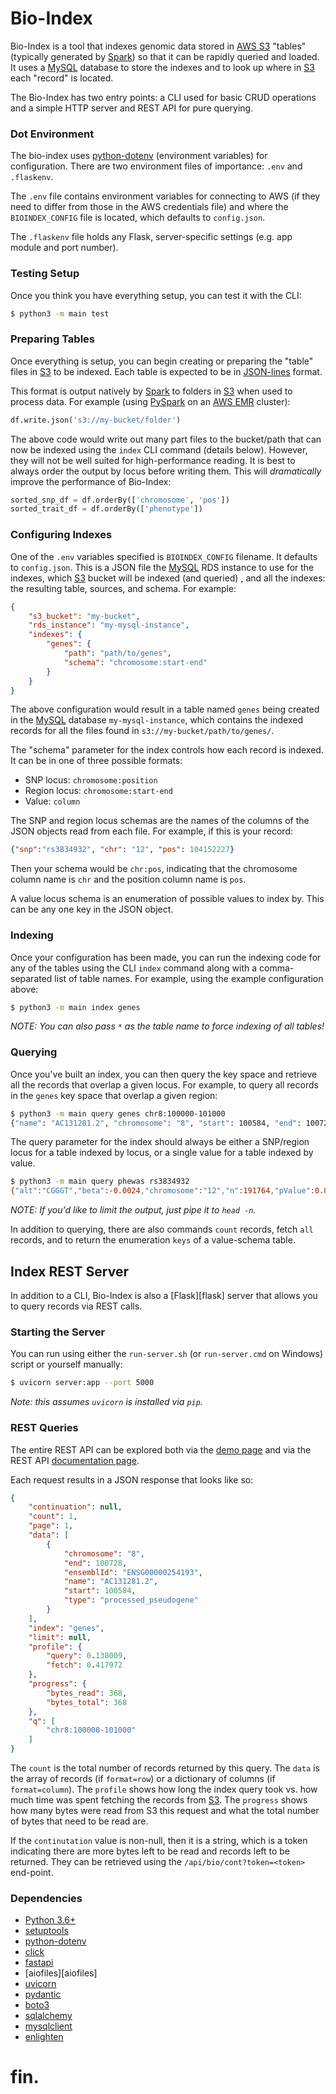 # Bio-Index

Bio-Index is a tool that indexes genomic data stored in [AWS S3][s3] "tables" (typically generated by [Spark][spark]) so that it can be rapidly queried and loaded. It uses a [MySQL][mysql] database to store the indexes and to look up where in [S3][s3] each "record" is located.

The Bio-Index has two entry points: a CLI used for basic CRUD operations and a simple HTTP server and REST API for pure querying.

### Dot Environment

The bio-index uses [python-dotenv][dotenv] (environment variables) for configuration. There are two environment files of importance: `.env` and `.flaskenv`.

The `.env` file contains environment variables for connecting to AWS (if they need to differ from those in the AWS credentials file) and where the `BIOINDEX_CONFIG` file is located, which defaults to `config.json`.

The `.flaskenv` file holds any Flask, server-specific settings (e.g. app module and port number).

### Testing Setup

Once you think you have everything setup, you can test it with the CLI:

```bash
$ python3 -m main test
```

### Preparing Tables

Once everything is setup, you can begin creating or preparing the "table" files in [S3][s3] to be indexed. Each table is expected to be in [JSON-lines][json-lines] format. 

This format is output natively by [Spark][spark] to folders in [S3][s3] when used to process data. For example (using [PySpark][pyspark] on an [AWS EMR][emr] cluster):

```python
df.write.json('s3://my-bucket/folder')
```

The above code would write out many part files to the bucket/path that can now be indexed using the `index` CLI command (details below). However, they will not be well suited for high-performance reading. It is best to always order the output by locus before writing them. This will _dramatically_ improve the performance of Bio-Index:

```python
sorted_snp_df = df.orderBy(['chromosome', 'pos'])
sorted_trait_df = df.orderBy(['phenotype'])
```

### Configuring Indexes

One of the `.env` variables specified is `BIOINDEX_CONFIG` filename. It defaults to `config.json`. This is a JSON file the [MySQL][mysql] RDS instance to use for the indexes, which [S3][s3] bucket will be indexed (and queried) , and all the indexes: the resulting table, sources, and schema. For example:

```json
{
    "s3_bucket": "my-bucket",
    "rds_instance": "my-mysql-instance",
    "indexes": {
        "genes": {
            "path": "path/to/genes",
            "schema": "chromosome:start-end"
        }
    }
}
```

The above configuration would result in a table named `genes` being created in the [MySQL][mysql] database `my-mysql-instance`, which contains the indexed records for all the files found in `s3://my-bucket/path/to/genes/`.

The "schema" parameter for the index controls how each record is indexed. It can be in one of three possible formats:

* SNP locus: `chromosome:position`
* Region locus: `chromosome:start-end`
* Value: `column`

The SNP and region locus schemas are the names of the columns of the JSON objects read from each file. For example, if this is your record:

```json
{"snp":"rs3834932", "chr": "12", "pos": 104152227}
``` 

Then your schema would be `chr:pos`, indicating that the chromosome column name is `chr` and the position column name is `pos`.

A value locus schema is an enumeration of possible values to index by. This can be any one key in the JSON object.

### Indexing

Once your configuration has been made, you can run the indexing code for any of the tables using the CLI `index` command along with a comma-separated list of table names. For example, using the example configuration above:

```bash
$ python3 -m main index genes
```

_NOTE: You can also pass `*` as the table name to force indexing of all tables!_

### Querying

Once you've built an index, you can then query the key space and retrieve all the records that overlap a given locus. For example, to query all records in the `genes` key space that overlap a given region:

```bash
$ python3 -m main query genes chr8:100000-101000
{"name": "AC131281.2", "chromosome": "8", "start": 100584, "end": 100728, "ensemblId": "ENSG00000254193", "type": "processed_pseudogene"}
```

The query parameter for the index should always be either a SNP/region locus for a table indexed by locus, or a single value for a table indexed by value.

```bash
$ python3 -m main query phewas rs3834932
{"alt":"CGGGT","beta":-0.0024,"chromosome":"12","n":191764,"pValue":0.8816,"phenotype":"T2D","position":104152227,"reference":"C","stdErr":0.0159,"top":false,"id":"rs3834932","zScore":-0.149}
```

_NOTE: If you'd like to limit the output, just pipe it to `head -n`._

In addition to querying, there are also commands `count` records, fetch `all` records, and to return the enumeration `keys` of a value-schema table.

## Index REST Server

In addition to a CLI, Bio-Index is also a [Flask][flask] server that allows you to query records via REST calls.

### Starting the Server

You can run using either the `run-server.sh` (or `run-server.cmd` on Windows) script or yourself manually:

```bash
$ uvicorn server:app --port 5000
```

_Note: this assumes `uvicorn` is installed via `pip`._

### REST Queries

The entire REST API can be explored both via the [demo page](http://localhost:5000/) and via the REST API [documentation page](http://localhost:5000/docs).

Each request results in a JSON response that looks like so:

```json
{
    "continuation": null,
    "count": 1,
    "page": 1,
    "data": [
        {
            "chromosome": "8",
            "end": 100728,
            "ensemblId": "ENSG00000254193",
            "name": "AC131281.2",
            "start": 100584,
            "type": "processed_pseudogene"
        }
    ],
    "index": "genes",
    "limit": null,
    "profile": {
        "query": 0.138009,
        "fetch": 0.417972
    },
    "progress": {
        "bytes_read": 368,
        "bytes_total": 368
    },
    "q": [
        "chr8:100000-101000"
    ]
}
```

The `count` is the total number of records returned by this query. The `data` is the array of records (if `format=row`) or a dictionary of columns (if `format=column`). The `profile` shows how long the index query took vs. how much time was spent fetching the records from [S3][s3]. The `progress` shows how many bytes were read from S3 this request and what the total number of bytes that need to be read are.

If the `continutation` value is non-null, then it is a string, which is a token indicating there are more bytes left to be read and records left to be returned. They can be retrieved using the `/api/bio/cont?token=<token>` end-point.

### Dependencies

* [Python 3.6+][python]
* [setuptools][setuptools]
* [python-dotenv][dotenv]
* [click][click]
* [fastapi][fastapi]
* [aiofiles][aiofiles]
* [uvicorn][uvicorn]
* [pydantic][pydantic]
* [boto3][boto3]
* [sqlalchemy][sqlalchemy]
* [mysqlclient][mysqlclient]
* [enlighten][enlighten]

# fin.

[python]: https://www.python.org/
[setuptools]: https://setuptools.readthedocs.io/en/latest/
[dotenv]: https://saurabh-kumar.com/python-dotenv/
[mysql]: https://www.mysql.com/
[s3]: https://docs.aws.amazon.com/AmazonS3/latest/dev/Welcome.html
[emr]: https://aws.amazon.com/emr/
[click]: https://click.palletsprojects.com/en/7.x/quickstart/
[enlighten]: https://python-enlighten.readthedocs.io/en/stable/
[fastapi]: https://fastapi.tiangolo.com/
[uvicorn]: https://www.uvicorn.org/
[pydantic]: https://pydantic-docs.helpmanual.io/
[boto3]: https://aws.amazon.com/sdk-for-python/
[sqlalchemy]: http://www.sqlalchemy.org/
[mysqlclient]: https://pypi.org/project/mysqlclient/
[spark]: https://spark.apache.org/
[pyspark]: https://spark.apache.org/docs/latest/api/python/pyspark.html
[json-lines]: http://jsonlines.org/examples/
